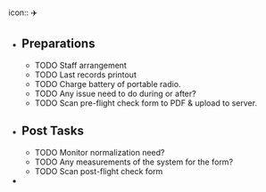 icon:: ✈️

- ## Preparations
	- TODO Staff arrangement
	- TODO Last records printout
	- TODO Charge battery of portable radio.
	- TODO Any issue need to do during or after?
	- TODO Scan pre-flight check form to PDF & upload to server.
- ## Post Tasks
	- TODO Monitor normalization need?
	- TODO Any measurements of the system for the form?
	- TODO Scan post-flight check form
-